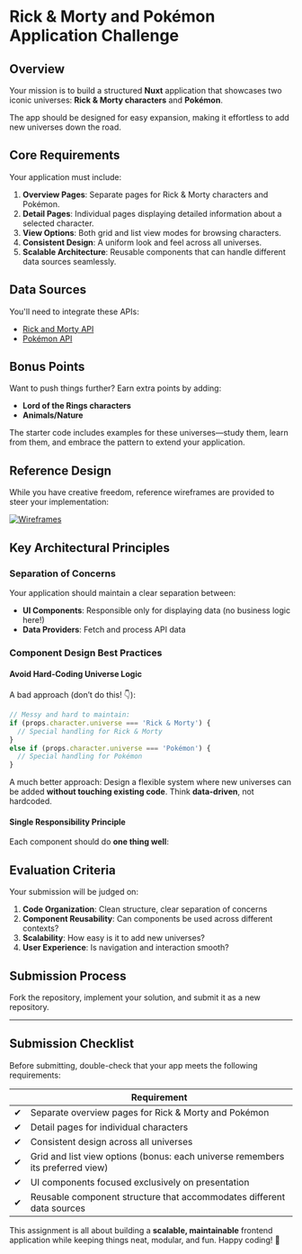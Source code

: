 # Rick & Morty and Pokémon Application Challenge

## Overview

Your mission is to build a structured **Nuxt** application that showcases two iconic universes: **Rick & Morty characters** and **Pokémon**.

The app should be designed for easy expansion, making it effortless to add new universes down the road.

## Core Requirements

Your application must include:

1. **Overview Pages**: Separate pages for Rick & Morty characters and Pokémon.
2. **Detail Pages**: Individual pages displaying detailed information about a selected character.
3. **View Options**: Both grid and list view modes for browsing characters.
4. **Consistent Design**: A uniform look and feel across all universes.
5. **Scalable Architecture**: Reusable components that can handle different data sources seamlessly.

## Data Sources

You'll need to integrate these APIs:

- [Rick and Morty API](https://rickandmortyapi.com/documentation)
- [Pokémon API](https://pokeapi.co/docs/v2)

## Bonus Points

Want to push things further? Earn extra points by adding:

- **Lord of the Rings characters**
- **Animals/Nature**

The starter code includes examples for these universes—study them, learn from them, and embrace the pattern to extend your application.

## Reference Design

While you have creative freedom, reference wireframes are provided to steer your implementation:

[![Wireframes](./public/images/wireframes.svg)](./public/images/wireframes.svg)

## Key Architectural Principles

### Separation of Concerns

Your application should maintain a clear separation between:

- **UI Components**: Responsible only for displaying data (no business logic here!)
- **Data Providers**: Fetch and process API data

### Component Design Best Practices

#### Avoid Hard-Coding Universe Logic

A bad approach (don’t do this! 👇):

```ts
// Messy and hard to maintain:
if (props.character.universe === 'Rick & Morty') {
  // Special handling for Rick & Morty
}
else if (props.character.universe === 'Pokémon') {
  // Special handling for Pokémon
}
```

A much better approach: Design a flexible system where new universes can be added **without touching existing code**. Think **data-driven**, not hardcoded.

#### Single Responsibility Principle

Each component should do **one thing well**:

## Evaluation Criteria

Your submission will be judged on:

1. **Code Organization**: Clean structure, clear separation of concerns
2. **Component Reusability**: Can components be used across different contexts?
3. **Scalability**: How easy is it to add new universes?
4. **User Experience**: Is navigation and interaction smooth?

## Submission Process

Fork the repository, implement your solution, and submit it as a new repository.

---

## Submission Checklist

Before submitting, double-check that your app meets the following requirements:

|     | Requirement                                                                    |
| --- | ------------------------------------------------------------------------------ |
| ✔  | Separate overview pages for Rick & Morty and Pokémon                           |
| ✔  | Detail pages for individual characters                                         |
| ✔  | Consistent design across all universes                                         |
| ✔  | Grid and list view options (bonus: each universe remembers its preferred view) |
| ✔  | UI components focused exclusively on presentation                              |
| ✔  | Reusable component structure that accommodates different data sources          |

This assignment is all about building a **scalable, maintainable** frontend application while keeping things neat, modular, and fun. Happy coding! 🚀
